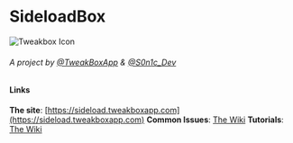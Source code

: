 # SideloadBox
![Tweakbox Icon](https://img.tweakbox.pro/icons/tweakboxround.png)
###### A project by [@TweakBoxApp](https://twitter.com/TweakBoxApp) & [@S0n1c_Dev](https://twitter.com/S0n1c_Dev)


#### Links
**The site**: [https://sideload.tweakboxapp.com](https://sideload.tweakboxapp.com)
**Common Issues**: [The Wiki]()
**Tutorials**: [The Wiki]()
